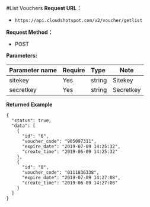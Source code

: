 #List Vouchers
**Request URL：**
- ` https://api.cloudshotspot.com/v2/voucher/getlist `
  
**Request Method：**
- POST 

**Parameters:** 

|Parameter name|Require|Type|Note|
|:----    |:---|:----- |-----   |
|sitekey |  Yes  |    string   |    Sitekey   |
|secretkey |  Yes  |    string   |    Secretkey   |


**Returned Example**

``` 
{
  "status": true,
  "data": [
    {
      "id": "6",
      "voucher_code": "905097311",
      "expire_date": "2019-07-09 14:25:32",
      "create_time": "2019-06-09 14:25:32"
    },
    {
      "id": "8",
      "voucher_code": "0111836338",
      "expire_date": "2019-07-09 14:27:08",
      "create_time": "2019-06-09 14:27:08"
    }
  ]
}

```

